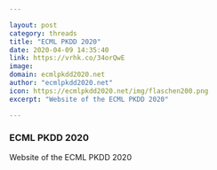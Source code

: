 ```yaml
---

layout: post
category: threads
title: "ECML PKDD 2020"
date: 2020-04-09 14:35:40
link: https://vrhk.co/34orQwE
image: 
domain: ecmlpkdd2020.net
author: "ecmlpkdd2020.net"
icon: https://ecmlpkdd2020.net/img/flaschen200.png
excerpt: "Website of the ECML PKDD 2020"

---
```


### ECML PKDD 2020

Website of the ECML PKDD 2020